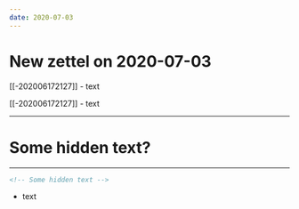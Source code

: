 ```yaml
---
date: 2020-07-03
---
```


# New zettel on 2020-07-03

[[-202006172127]] [](test-test) - text

[[-202006172127]]  - text
[^hi]: something


---
# Some hidden text?
---

```html
<!-- Some hidden text -->
```

- text

<script src="https://utteranc.es/client.js"
        repo="EyebrowHairs/garden"
        issue-term="title"
        label="comment"
        theme="github-light"
        crossorigin="anonymous"
        async>
</script>

